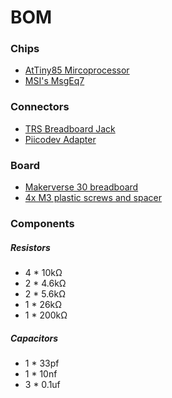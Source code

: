 # BOM

### Chips

- [AtTiny85 Mircoprocessor](https://core-electronics.com.au/avr-8-pin-20mhz-8k-4a-d-attiny85.html)
- [MSI's MsgEq7](https://core-electronics.com.au/graphic-equalizer-display-filter-msgeq7.html)

### Connectors

- [TRS Breadboard Jack](https://core-electronics.com.au/breadboard-friendly-3-5mm-stereo-headphone-jack.html)
- [Piicodev Adapter](https://core-electronics.com.au/piicodev-breadboard-adapter.html)

### Board

- [Makerverse 30 breadboard](https://core-electronics.com.au/makerverse-protoboard-30-row.html)
- [4x M3 plastic screws and spacer](https://core-electronics.com.au/makerverse-m3-mounting-kit.html)

### Components

##### Resistors
- 4 * 10kΩ
- 2 * 4.6kΩ
- 2 * 5.6kΩ
- 1 * 26kΩ
- 1 * 200kΩ

##### Capacitors
- 1 * 33pf
- 1 * 10nf
- 3 * 0.1uf